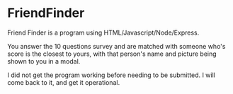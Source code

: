 # FriendFinder

Friend Finder is a program using HTML/Javascript/Node/Express.

You answer the 10 questions survey and are matched with someone who's score is the closest to yours, with that person's name and picture being shown to you in a modal.

I did not get the program working before needing to be submitted. I will come back to it, and get it operational.
